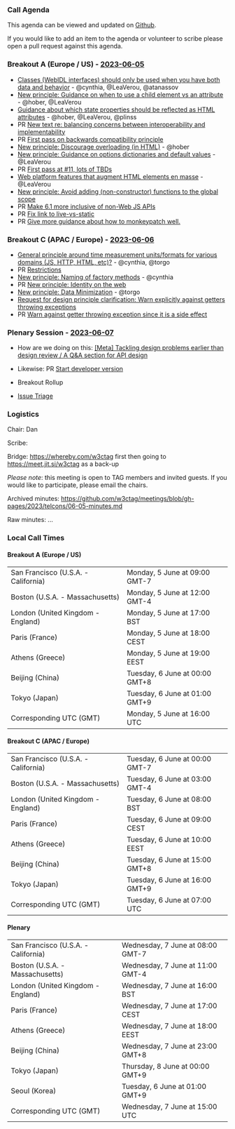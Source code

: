 ### Call Agenda

This agenda can be viewed and updated on [Github](https://github.com/w3ctag/meetings/blob/gh-pages/2023/telcons/06-05-agenda.md).

If you would like to add an item to the agenda or volunteer to scribe please open a pull request against this agenda.

### Breakout A (Europe / US) - [2023-06-05](https://www.timeanddate.com/worldclock/converter.html?iso=20230605T160000&p1=224&p2=43&p3=136&p4=195&p5=26&p6=33&p7=248&p8=235)

* [Classes (WebIDL interfaces) should only be used when you have both data and behavior](https://github.com/w3ctag/design-principles/issues/11) - @cynthia, @LeaVerou, @atanassov
* [New principle: Guidance on when to use a child element vs an attribute](https://github.com/w3ctag/design-principles/issues/270) - @hober, @LeaVerou
* [Guidance about which state properties should be reflected as HTML attributes](https://github.com/w3ctag/design-principles/issues/289) - @hober, @LeaVerou, @plinss
* PR [New text re: balancing concerns between interoperability and implementability](https://github.com/w3ctag/design-principles/pull/290)
* PR [First pass on backwards compatibility principle](https://github.com/w3ctag/design-principles/pull/354)
* [New principle: Discourage overloading (in HTML)](https://github.com/w3ctag/design-principles/issues/370) - @hober
* [New principle: Guidance on options dictionaries and default values](https://github.com/w3ctag/design-principles/issues/391) - @LeaVerou
* PR [First pass at #11, lots of TBDs](https://github.com/w3ctag/design-principles/pull/403)
* [Web platform features that augment HTML elements en masse](https://github.com/w3ctag/design-principles/issues/423) - @LeaVerou
* [New principle: Avoid adding (non-constructor) functions to the global scope](https://github.com/w3ctag/design-principles/issues/426)
* PR [Make 6.1 more inclusive of non-Web JS APIs](https://github.com/w3ctag/design-principles/pull/435)
* PR [Fix link to live-vs-static](https://github.com/w3ctag/design-principles/pull/439)
* PR [Give more guidance about how to monkeypatch well.](https://github.com/w3ctag/design-principles/pull/441)


### Breakout C (APAC / Europe) - [2023-06-06](https://www.timeanddate.com/worldclock/converter.html?iso=20230606T070000&p1=224&p2=43&p3=136&p4=195&p5=26&p6=33&p7=248&p8=235)

* [General principle around time measurement units/formats for various domains (JS, HTTP, HTML, etc)?](https://github.com/w3ctag/design-principles/issues/344) - @cynthia, @torgo
* PR [Restrictions](https://github.com/w3ctag/design-principles/pull/363)
* [New principle: Naming of factory methods](https://github.com/w3ctag/design-principles/issues/378) - @cynthia
* PR [New principle: Identity on the web](https://github.com/w3ctag/design-principles/pull/396)
* [New principle: Data Minimization](https://github.com/w3ctag/design-principles/issues/399) - @torgo
* [Request for design principle clarification: Warn explicitly against getters throwing exceptions](https://github.com/w3ctag/design-principles/issues/400)
* PR [Warn against getter throwing exception since it is a side effect](https://github.com/w3ctag/design-principles/pull/408)

### Plenary Session - [2023-06-07](https://www.timeanddate.com/worldclock/converter.html?iso=20230607T150000&p1=224&p2=43&p3=136&p4=195&p5=26&p6=33&p7=248&p8=235)

* How are we doing on this: [[Meta] Tackling design problems earlier than design review / A Q&A section for API design](https://github.com/w3ctag/design-principles/issues/319)  
* Likewise: PR [Start developer version](https://github.com/w3ctag/design-principles/pull/386)
 
* Breakout Rollup
* [Issue Triage](https://github.com/w3ctag/design-reviews/issues?q=is%3Aissue+is%3Aopen+label%3A%22Progress%3A+untriaged%22)

### Logistics

Chair: Dan

Scribe:

Bridge: https://whereby.com/w3ctag first then going to https://meet.jit.si/w3ctag as a back-up

*Please note*: this meeting is open to TAG members and invited guests. If you would like to participate, please email the chairs.

Archived minutes: https://github.com/w3ctag/meetings/blob/gh-pages/2023/telcons/06-05-minutes.md

Raw minutes: ...


### Local Call Times

#### Breakout A (Europe / US)

<table>
<tr><td> San Francisco (U.S.A. - California) <td> Monday, 5 June at 09:00 GMT-7</td></tr>
<tr><td> Boston (U.S.A. - Massachusetts) <td> Monday, 5 June at 12:00 GMT-4</td></tr>
<tr><td> London (United Kingdom - England) <td> Monday, 5 June at 17:00 BST</td></tr>
<tr><td> Paris (France) <td> Monday, 5 June at 18:00 CEST</td></tr>
<tr><td> Athens (Greece) <td> Monday, 5 June at 19:00 EEST</td></tr>
<tr><td> Beijing (China) <td> Tuesday, 6 June at 00:00 GMT+8</td></tr>
<tr><td> Tokyo (Japan) <td> Tuesday, 6 June at 01:00 GMT+9</td></tr>
<tr><td> Corresponding UTC (GMT) <td> Monday, 5 June at 16:00 UTC</td></tr>
</table>

#### Breakout C (APAC / Europe)

<table>
<tr><td> San Francisco (U.S.A. - California) <td> Tuesday, 6 June at 00:00 GMT-7</td></tr>
<tr><td> Boston (U.S.A. - Massachusetts) <td> Tuesday, 6 June at 03:00 GMT-4</td></tr>
<tr><td> London (United Kingdom - England) <td> Tuesday, 6 June at 08:00 BST</td></tr>
<tr><td> Paris (France) <td> Tuesday, 6 June at 09:00 CEST</td></tr>
<tr><td> Athens (Greece) <td> Tuesday, 6 June at 10:00 EEST</td></tr>
<tr><td> Beijing (China) <td> Tuesday, 6 June at 15:00 GMT+8</td></tr>
<tr><td> Tokyo (Japan) <td> Tuesday, 6 June at 16:00 GMT+9</td></tr>
<tr><td> Corresponding UTC (GMT) <td> Tuesday, 6 June at 07:00 UTC</td></tr>
</table>

#### Plenary

<table>
<tr><td> San Francisco (U.S.A. - California) <td> Wednesday, 7 June at 08:00 GMT-7</td></tr>
<tr><td> Boston (U.S.A. - Massachusetts) <td> Wednesday, 7 June at 11:00 GMT-4</td></tr>
<tr><td> London (United Kingdom - England) <td> Wednesday, 7 June at 16:00 BST</td></tr>
<tr><td> Paris (France) <td> Wednesday, 7 June at 17:00 CEST</td></tr>
<tr><td> Athens (Greece) <td> Wednesday, 7 June at 18:00 EEST</td></tr>
<tr><td> Beijing (China) <td> Wednesday, 7 June at 23:00 GMT+8</td></tr>
<tr><td> Tokyo (Japan) <td> Thursday, 8 June at 00:00 GMT+9</td></tr>
<tr><td> Seoul (Korea) <td> Tuesday, 6 June at 01:00 GMT+9</td></tr>
<tr><td> Corresponding UTC (GMT) <td> Wednesday, 7 June at 15:00 UTC</td></tr>
</table>
